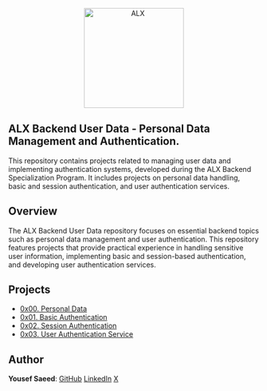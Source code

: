 <p align="center">
  <a href="https://www.alxafrica.com/">
    <img src="http://www.alxafrica.com/wp-content/uploads/2022/01/header-logo.png" width="200px" alt="ALX">
  </a>
</p>

## ALX Backend User Data - Personal Data Management and Authentication.

This repository contains projects related to managing user data and implementing authentication systems, developed during the ALX Backend Specialization Program.
It includes projects on personal data handling, basic and session authentication, and user authentication services.

## Overview

The ALX Backend User Data repository focuses on essential backend topics such as personal data management and user authentication.
This repository features projects that provide practical experience in handling sensitive user information, implementing basic and session-based authentication, and developing user authentication services.

## Projects

-   [0x00. Personal Data](./0x00-personal_data/)
-   [0x01. Basic Authentication](./0x01-Basic_authentication/)
-   [0x02. Session Authentication](./0x02-Session_authentication/)
-   [0x03. User Authentication Service](./0x03-user_authentication_service/)

## Author

**Yousef Saeed**:
[GitHub](https://github.com/uosyph)
[LinkedIn](https://linkedin.com/in/uosyph)
[X](https://twitter.com/uosyph)
